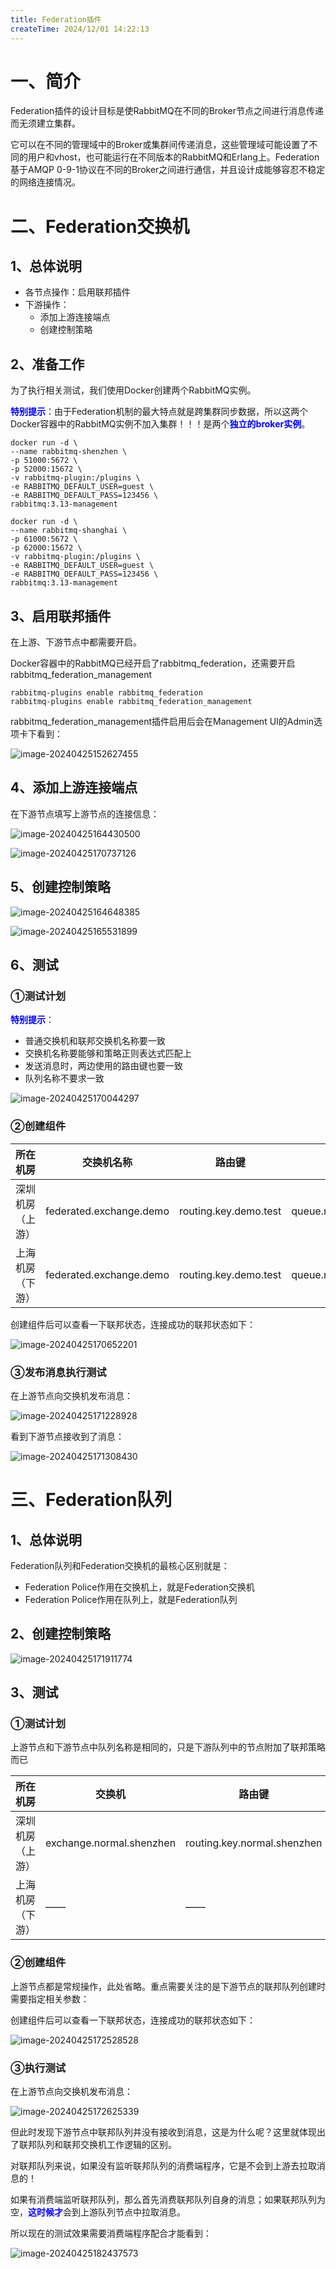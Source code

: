 ```yaml
---
title: Federation插件
createTime: 2024/12/01 14:22:13
---
```



# 一、简介
Federation插件的设计目标是使RabbitMQ在不同的Broker节点之间进行消息传递而无须建立集群。

它可以在不同的管理域中的Broker或集群间传递消息，这些管理域可能设置了不同的用户和vhost，也可能运行在不同版本的RabbitMQ和Erlang上。Federation基于AMQP 0-9-1协议在不同的Broker之间进行通信，并且设计成能够容忍不稳定的网络连接情况。

# 二、Federation交换机

## 1、总体说明

- 各节点操作：启用联邦插件
- 下游操作：
  - 添加上游连接端点
  - 创建控制策略



## 2、准备工作

为了执行相关测试，我们使用Docker创建两个RabbitMQ实例。

<span style="color:blue;">**特别提示**</span>：由于Federation机制的最大特点就是跨集群同步数据，所以这两个Docker容器中的RabbitMQ实例不加入集群！！！是两个<span style="color:blue;">**独立的broker实例**</span>。

```shell
docker run -d \
--name rabbitmq-shenzhen \
-p 51000:5672 \
-p 52000:15672 \
-v rabbitmq-plugin:/plugins \
-e RABBITMQ_DEFAULT_USER=guest \
-e RABBITMQ_DEFAULT_PASS=123456 \
rabbitmq:3.13-management

docker run -d \
--name rabbitmq-shanghai \
-p 61000:5672 \
-p 62000:15672 \
-v rabbitmq-plugin:/plugins \
-e RABBITMQ_DEFAULT_USER=guest \
-e RABBITMQ_DEFAULT_PASS=123456 \
rabbitmq:3.13-management
```



## 3、启用联邦插件

在上游、下游节点中都需要开启。

Docker容器中的RabbitMQ已经开启了rabbitmq_federation，还需要开启rabbitmq_federation_management

```shell
rabbitmq-plugins enable rabbitmq_federation
rabbitmq-plugins enable rabbitmq_federation_management
```

rabbitmq_federation_management插件启用后会在Management UI的Admin选项卡下看到：

![image-20240425152627455](./assets/image-20240425152627455.png)



## 4、添加上游连接端点

在下游节点填写上游节点的连接信息：

![image-20240425164430500](./assets/image-20240425164430500.png)



![image-20240425170737126](./assets/image-20240425170737126.png)





## 5、创建控制策略

![image-20240425164648385](./assets/image-20240425164648385.png)



![image-20240425165531899](./assets/image-20240425165531899.png)





## 6、测试

### ①测试计划

<span style="color:blue;">**特别提示**</span>：

- 普通交换机和联邦交换机名称要一致
- 交换机名称要能够和策略正则表达式匹配上
- 发送消息时，两边使用的路由键也要一致
- 队列名称不要求一致

![image-20240425170044297](./assets/image-20240425170044297.png)



### ②创建组件

| 所在机房         | 交换机名称              | 路由键                | 队列名称              |
| ---------------- | ----------------------- | --------------------- | --------------------- |
| 深圳机房（上游） | federated.exchange.demo | routing.key.demo.test | queue.normal.shenzhen |
| 上海机房（下游） | federated.exchange.demo | routing.key.demo.test | queue.normal.shanghai |

创建组件后可以查看一下联邦状态，连接成功的联邦状态如下：

![image-20240425170652201](./assets/image-20240425170652201.png)



### ③发布消息执行测试

在上游节点向交换机发布消息：

![image-20240425171228928](./assets/image-20240425171228928.png)



看到下游节点接收到了消息：

![image-20240425171308430](./assets/image-20240425171308430.png)



# 三、Federation队列

## 1、总体说明

Federation队列和Federation交换机的最核心区别就是：

- Federation Police作用在交换机上，就是Federation交换机
- Federation Police作用在队列上，就是Federation队列



## 2、创建控制策略

![image-20240425171911774](./assets/image-20240425171911774.png)



## 3、测试

### ①测试计划

上游节点和下游节点中队列名称是相同的，只是下游队列中的节点附加了联邦策略而已

| 所在机房         | 交换机                   | 路由键                      | 队列           |
| ---------------- | ------------------------ | --------------------------- | -------------- |
| 深圳机房（上游） | exchange.normal.shenzhen | routing.key.normal.shenzhen | fed.queue.demo |
| 上海机房（下游） | ——                       | ——                          | fed.queue.demo |



### ②创建组件

上游节点都是常规操作，此处省略。重点需要关注的是下游节点的联邦队列创建时需要指定相关参数：

创建组件后可以查看一下联邦状态，连接成功的联邦状态如下：

![image-20240425172528528](./assets/image-20240425172528528.png)



### ③执行测试

在上游节点向交换机发布消息：

![image-20240425172625339](./assets/image-20240425172625339.png)



但此时发现下游节点中联邦队列并没有接收到消息，这是为什么呢？这里就体现出了联邦队列和联邦交换机工作逻辑的区别。

对联邦队列来说，如果没有监听联邦队列的消费端程序，它是不会到上游去拉取消息的！

如果有消费端监听联邦队列，那么首先消费联邦队列自身的消息；如果联邦队列为空，<span style="color:blue;">**这时候才**</span>会到上游队列节点中拉取消息。

所以现在的测试效果需要消费端程序配合才能看到：

![image-20240425182437573](./assets/image-20240425182437573.png)